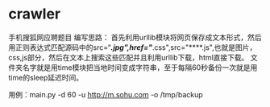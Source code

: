 # crawler
手机搜狐网应聘题目
编写思路：
	首先利用urllib模块将网页保存成文本形式，然后用正则表达式匹配源码中的src=“*****.jpg”,href="*****.css",src="****.js",也就是图片，css,js部分，然后在文本上搜索这些匹配并且利用urllib下载，html直接下载。
	文件夹名字就是用time模块把当地时间变成字符串，至于每隔60秒备份一次就是用time的sleep延迟时间。

用例：main.py -d 60 -u http://m.sohu.com -o /tmp/backup
